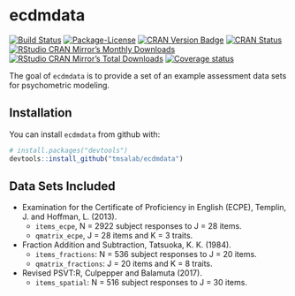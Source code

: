 
<!-- README.md is generated from README.Rmd. Please edit that file -->

# ecdmdata

<!-- badges: start -->

[![Build
Status](https://travis-ci.org/tmsalab/ecdmdata.svg)](https://travis-ci.org/tmsalab/ecdmdata)
[![Package-License](http://img.shields.io/badge/license-GPL%20\(%3E=2\)-brightgreen.svg?style=flat)](http://www.gnu.org/licenses/gpl-2.0.html)
[![CRAN Version
Badge](http://www.r-pkg.org/badges/version/ecdmdata)](https://cran.r-project.org/package=ecdmdata)
[![CRAN
Status](https://cranchecks.info/badges/worst/ecdmdata)](https://cran.r-project.org/web/checks/check_results_ecdmdata.html)
[![RStudio CRAN Mirror’s Monthly
Downloads](http://cranlogs.r-pkg.org/badges/ecdmdata?color=brightgreen)](http://www.r-pkg.org/pkg/ecdmdata)
[![RStudio CRAN Mirror’s Total
Downloads](http://cranlogs.r-pkg.org/badges/grand-total/ecdmdata?color=brightgreen)](http://www.r-pkg.org/pkg/ecdmdata)
[![Coverage
status](https://codecov.io/gh/tmsalab/ecdmdata/branch/master/graph/badge.svg)](https://codecov.io/github/tmsalab/ecdmdata?branch=master)
<!-- badges: end -->

The goal of `ecdmdata` is to provide a set of an example assessment data
sets for psychometric modeling.

## Installation

You can install `ecdmdata` from github with:

``` r
# install.packages("devtools")
devtools::install_github("tmsalab/ecdmdata")
```

## Data Sets Included

  - Examination for the Certificate of Proficiency in English (ECPE),
    Templin, J. and Hoffman, L. (2013).
      - `items_ecpe`, N = 2922 subject responses to J = 28 items.
      - `qmatrix_ecpe`, J = 28 items and K = 3 traits.
  - Fraction Addition and Subtraction, Tatsuoka, K. K. (1984).
      - `items_fractions`: N = 536 subject responses to J = 20 items.
      - `qmatrix_fractions`: J = 20 items and K = 8 traits.
  - Revised PSVT:R, Culpepper and Balamuta (2017).
      - `items_spatial`: N = 516 subject responses to J = 30 items.

